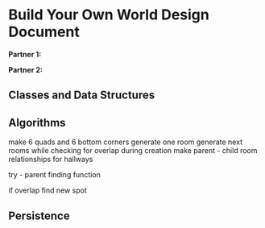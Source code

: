 # Build Your Own World Design Document

**Partner 1:**

**Partner 2:**

## Classes and Data Structures

## Algorithms

make 6 quads and 6 bottom corners
generate one room
generate next rooms while checking for overlap during creation
make parent - child room relationships for hallways


try - parent finding function

if overlap find new spot




## Persistence
